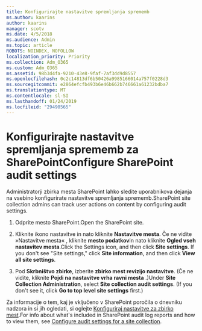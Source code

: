 ```yaml
---
title: Konfigurirajte nastavitve spremljanja sprememb
ms.author: kaarins
author: kaarins
manager: scotv
ms.date: 4/5/2018
ms.audience: Admin
ms.topic: article
ROBOTS: NOINDEX, NOFOLLOW
localization_priority: Priority
ms.collection: Adm_O365
ms.custom: Adm_O365
ms.assetid: 98b3d4fa-9210-43e8-9faf-7af3dd9d8557
ms.openlocfilehash: 0c2c14813df6b50426a9985166014a757f0228d3
ms.sourcegitcommit: e2864efcfb493b6e46b662b746661a61232bdba7
ms.translationtype: MT
ms.contentlocale: sl-SI
ms.lasthandoff: 01/24/2019
ms.locfileid: "29490565"
---
```

# <a name="configure-sharepoint-audit-settings"></a><span data-ttu-id="99cbe-102">Konfigurirajte nastavitve spremljanja sprememb za SharePoint</span><span class="sxs-lookup"><span data-stu-id="99cbe-102">Configure SharePoint audit settings</span></span>

<span data-ttu-id="99cbe-103">Administratorji zbirka mesta SharePoint lahko sledite uporabnikova dejanja na vsebino konfigurirate nastavitve spremljanja sprememb.</span><span class="sxs-lookup"><span data-stu-id="99cbe-103">SharePoint site collection admins can track user actions on content by configuring audit settings.</span></span>
  
1. <span data-ttu-id="99cbe-104">Odprite mesto SharePoint.</span><span class="sxs-lookup"><span data-stu-id="99cbe-104">Open the SharePoint site.</span></span>
    
2. <span data-ttu-id="99cbe-p101">Kliknite ikono nastavitve in nato kliknite **Nastavitve mesta**. Če ne vidite »Nastavitve mesta« , kliknite **mesto podatkov**in nato kliknite **Ogled vseh nastavitev mesta**.</span><span class="sxs-lookup"><span data-stu-id="99cbe-p101">Click the Settings icon, and then click **Site settings**. If you don't see "Site settings," click **Site information**, and then click **View all site settings**.</span></span>
    
3. <span data-ttu-id="99cbe-p102">Pod **Skrbništvo zbirke**, izberite **zbirko mest revizijo nastavitve**. (Če ne vidite, kliknite **Pojdi na nastavitve vrha ravni mesta** .)</span><span class="sxs-lookup"><span data-stu-id="99cbe-p102">Under **Site Collection Administration**, select **Site collection audit settings**. (If you don't see it, click **Go to top level site settings** first.)</span></span> 
    
<span data-ttu-id="99cbe-109">Za informacije o tem, kaj je vključeno v SharePoint poročila o dnevniku nadzora in si jih ogledati, si oglejte [Konfiguriraj nastavitve za zbirko mest](https://go.microsoft.com/fwlink/?linkid=404050).</span><span class="sxs-lookup"><span data-stu-id="99cbe-109">For info about what's included in SharePoint audit log reports and how to view them, see [Configure audit settings for a site collection](https://go.microsoft.com/fwlink/?linkid=404050).</span></span>
  

